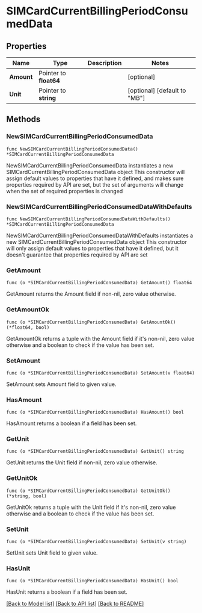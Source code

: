 # SIMCardCurrentBillingPeriodConsumedData

## Properties

Name | Type | Description | Notes
------------ | ------------- | ------------- | -------------
**Amount** | Pointer to **float64** |  | [optional] 
**Unit** | Pointer to **string** |  | [optional] [default to "MB"]

## Methods

### NewSIMCardCurrentBillingPeriodConsumedData

`func NewSIMCardCurrentBillingPeriodConsumedData() *SIMCardCurrentBillingPeriodConsumedData`

NewSIMCardCurrentBillingPeriodConsumedData instantiates a new SIMCardCurrentBillingPeriodConsumedData object
This constructor will assign default values to properties that have it defined,
and makes sure properties required by API are set, but the set of arguments
will change when the set of required properties is changed

### NewSIMCardCurrentBillingPeriodConsumedDataWithDefaults

`func NewSIMCardCurrentBillingPeriodConsumedDataWithDefaults() *SIMCardCurrentBillingPeriodConsumedData`

NewSIMCardCurrentBillingPeriodConsumedDataWithDefaults instantiates a new SIMCardCurrentBillingPeriodConsumedData object
This constructor will only assign default values to properties that have it defined,
but it doesn't guarantee that properties required by API are set

### GetAmount

`func (o *SIMCardCurrentBillingPeriodConsumedData) GetAmount() float64`

GetAmount returns the Amount field if non-nil, zero value otherwise.

### GetAmountOk

`func (o *SIMCardCurrentBillingPeriodConsumedData) GetAmountOk() (*float64, bool)`

GetAmountOk returns a tuple with the Amount field if it's non-nil, zero value otherwise
and a boolean to check if the value has been set.

### SetAmount

`func (o *SIMCardCurrentBillingPeriodConsumedData) SetAmount(v float64)`

SetAmount sets Amount field to given value.

### HasAmount

`func (o *SIMCardCurrentBillingPeriodConsumedData) HasAmount() bool`

HasAmount returns a boolean if a field has been set.

### GetUnit

`func (o *SIMCardCurrentBillingPeriodConsumedData) GetUnit() string`

GetUnit returns the Unit field if non-nil, zero value otherwise.

### GetUnitOk

`func (o *SIMCardCurrentBillingPeriodConsumedData) GetUnitOk() (*string, bool)`

GetUnitOk returns a tuple with the Unit field if it's non-nil, zero value otherwise
and a boolean to check if the value has been set.

### SetUnit

`func (o *SIMCardCurrentBillingPeriodConsumedData) SetUnit(v string)`

SetUnit sets Unit field to given value.

### HasUnit

`func (o *SIMCardCurrentBillingPeriodConsumedData) HasUnit() bool`

HasUnit returns a boolean if a field has been set.


[[Back to Model list]](../README.md#documentation-for-models) [[Back to API list]](../README.md#documentation-for-api-endpoints) [[Back to README]](../README.md)


